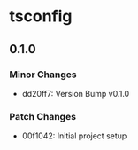 # tsconfig

## 0.1.0

### Minor Changes

- dd20ff7: Version Bump v0.1.0

### Patch Changes

- 00f1042: Initial project setup
